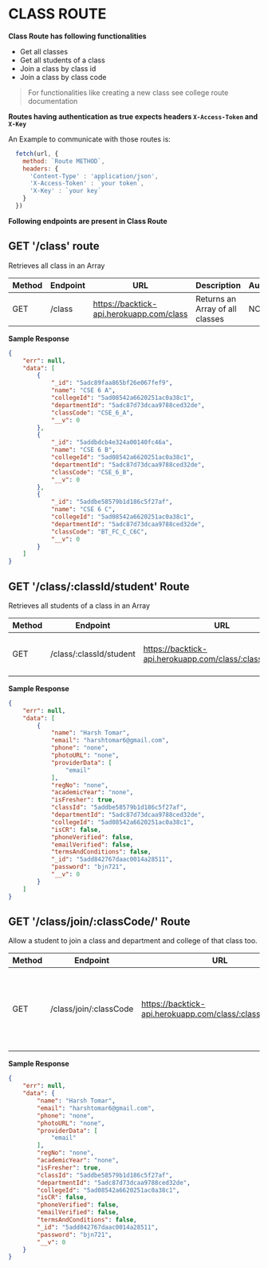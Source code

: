 # CLASS ROUTE

**Class Route has following functionalities**
* Get all classes
* Get all students of a class
* Join a class by class id
* Join a class by class code

> For functionalities like creating a new class see college route documentation

**Routes having authentication as true expects headers `X-Access-Token` and `X-Key`**

An Example to communicate with those routes is:

```javascript 
  fetch(url, {
    method: `Route METHOD`,
    headers: {
      'Content-Type' : 'application/json',
      'X-Access-Token' : `your token`,
      'X-Key' : `your key`
    }
  })
```

**Following endpoints are present in Class Route**

## GET '/class' route

Retrieves all class in an Array

|Method|Endpoint|URL|Description|Authentication |
|------|--------|---|-----------|---------------|
| GET   | /class |  https://backtick-api.herokuapp.com/class | Returns an Array of all classes | NO

**Sample Response**

```json
{
    "err": null,
    "data": [
        {
            "_id": "5adc89faa865bf26e067fef9",
            "name": "CSE 6 A",
            "collegeId": "5ad08542a6620251ac0a38c1",
            "departmentId": "5adc87d73dcaa9788ced32de",
            "classCode": "CSE_6_A",
            "__v": 0
        },
        {
            "_id": "5addbdcb4e324a00140fc46a",
            "name": "CSE 6 B",
            "collegeId": "5ad08542a6620251ac0a38c1",
            "departmentId": "5adc87d73dcaa9788ced32de",
            "classCode": "CSE_6_B",
            "__v": 0
        },
        {
            "_id": "5addbe58579b1d186c5f27af",
            "name": "CSE 6 C",
            "collegeId": "5ad08542a6620251ac0a38c1",
            "departmentId": "5adc87d73dcaa9788ced32de",
            "classCode": "BT_FC_C_C6C",
            "__v": 0
        }
    ]
}
```

## GET '/class/:classId/student' Route

Retrieves all students of a class in an Array

|Method|Endpoint|URL|Description|Authentication |
|------|--------|---|-----------|---------------|
| GET   | /class/:classId/student |  https://backtick-api.herokuapp.com/class/:classId/student | Returns an Array of all students in a class | YES

**Sample Response**

```json
{
    "err": null,
    "data": [
        {
            "name": "Harsh Tomar",
            "email": "harshtomar6@gmail.com",
            "phone": "none",
            "photoURL": "none",
            "providerData": [
                "email"
            ],
            "regNo": "none",
            "academicYear": "none",
            "isFresher": true,
            "classId": "5addbe58579b1d186c5f27af",
            "departmentId": "5adc87d73dcaa9788ced32de",
            "collegeId": "5ad08542a6620251ac0a38c1",
            "isCR": false,
            "phoneVerified": false,
            "emailVerified": false,
            "termsAndConditions": false,
            "_id": "5add842767daac0014a28511",
            "password": "bjn721",
            "__v": 0
        }
    ]
}
```

## GET '/class/join/:classCode/' Route

Allow a student to join a class and department and college of that class too.

|Method|Endpoint|URL|Description|Authentication |
|------|--------|---|-----------|---------------|
| GET   | /class/join/:classCode |  https://backtick-api.herokuapp.com/class/:classId/student | Updates classId, collegeId, departmentId of a student and returns the modified data | YES

**Sample Response**
```json
{
    "err": null,
    "data": {
        "name": "Harsh Tomar",
        "email": "harshtomar6@gmail.com",
        "phone": "none",
        "photoURL": "none",
        "providerData": [
            "email"
        ],
        "regNo": "none",
        "academicYear": "none",
        "isFresher": true,
        "classId": "5addbe58579b1d186c5f27af",
        "departmentId": "5adc87d73dcaa9788ced32de",
        "collegeId": "5ad08542a6620251ac0a38c1",
        "isCR": false,
        "phoneVerified": false,
        "emailVerified": false,
        "termsAndConditions": false,
        "_id": "5add842767daac0014a28511",
        "password": "bjn721",
        "__v": 0
    }
}
```